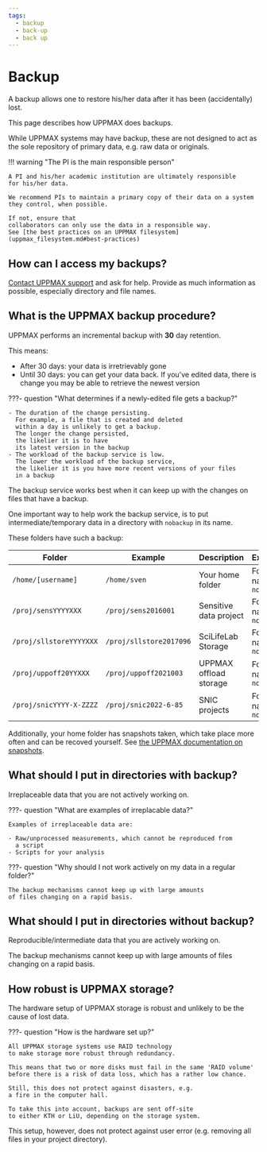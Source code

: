 ```yaml
---
tags:
  - backup
  - back-up
  - back up
---
```


# Backup

A backup allows one to restore his/her data
after it has been (accidentally) lost.

This page describes how UPPMAX does backups.

While UPPMAX systems may have backup,
these are not designed to act as the sole repository of primary data,
e.g. raw data or originals.

!!! warning "The PI is the main responsible person"

    A PI and his/her academic institution are ultimately responsible
    for his/her data.

    We recommend PIs to maintain a primary copy of their data on a system
    they control, when possible. 

    If not, ensure that 
    collaborators can only use the data in a responsible way.
    See [the best practices on an UPPMAX filesystem](uppmax_filesystem.md#best-practices)

## How can I access my backups?

[Contact UPPMAX support](../support.md) and ask for help.
Provide as much information as possible, especially directory and file names.

## What is the UPPMAX backup procedure?

UPPMAX performs an incremental backup with **30** day retention.

This means:

- After 30 days: your data is irretrievably gone
- Until 30 days: you can get your data back. If you've edited data,
  there is change you may be able to retrieve the newest version

???- question "What determines if a newly-edited file gets a backup?"

    - The duration of the change persisting.
      For example, a file that is created and deleted
      within a day is unlikely to get a backup.
      The longer the change persisted,
      the likelier it is to have
      its latest version in the backup
    - The workload of the backup service is low.
      The lower the workload of the backup service,
      the likelier it is you have more recent versions of your files
      in a backup

The backup service works best when it can keep up with the changes
on files that have a backup.

One important way to help work the backup service,
is to put intermediate/temporary data in a directory with `nobackup`
in its name.

These folders have such a backup:

Folder                 |Example                |Description           |Exceptions
-----------------------|-----------------------|----------------------|------------------------
`/home/[username]`     |`/home/sven`           |Your home folder      |Folders named `nobackup`
`/proj/sensYYYYXXX`    |`/proj/sens2016001`    |Sensitive data project|Folders named `nobackup`
`/proj/sllstoreYYYYXXX`|`/proj/sllstore2017096`|SciLifeLab Storage    |Folders named `nobackup`
`/proj/uppoff20YYXXX`  |`/proj/uppoff2021003`  |UPPMAX offload storage|Folders named `nobackup`
`/proj/snicYYYY-X-ZZZZ`|`/proj/snic2022-6-85`  |SNIC projects         |Folders named `nobackup`

Additionally, your home folder has snapshots taken,
which take place more often and can be recoved yourself.
See [the UPPMAX documentation on snapshots](snapshots.md).

## What should I put in directories with backup?

Irreplaceable data that you are not actively working on.

???- question "What are examples of irreplacable data?"

    Examples of irreplaceable data are:

    - Raw/unprocessed measurements, which cannot be reproduced from
      a script
    - Scripts for your analysis

???- question "Why should I not work actively on my data in a regular folder?"

    The backup mechanisms cannot keep up with large amounts
    of files changing on a rapid basis.

## What should I put in directories without backup?

Reproducible/intermediate data that you are actively working on.

The backup mechanisms cannot keep up
with large amounts of files changing on a rapid basis.

## How robust is UPPMAX storage?

The hardware setup of UPPMAX storage is robust
and unlikely to be the cause of lost data.

???- question "How is the hardware set up?"

    All UPPMAX storage systems use RAID technology
    to make storage more robust through redundancy.

    This means that two or more disks must fail in the same 'RAID volume'
    before there is a risk of data loss, which has a rather low chance.

    Still, this does not protect against disasters, e.g.
    a fire in the computer hall.

    To take this into account, backups are sent off-site
    to either KTH or LiU, depending on the storage system.

This setup, however, does not protect against user error
(e.g. removing all files in your project directory).
